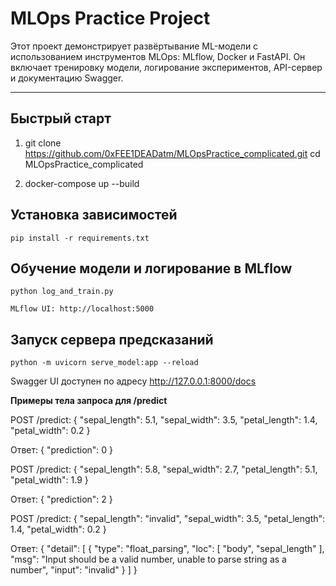 # MLOps Practice Project

Этот проект демонстрирует развёртывание ML-модели с использованием инструментов MLOps: MLflow, Docker и FastAPI. Он включает тренировку модели, логирование экспериментов, API-сервер и документацию Swagger.

---
## Быстрый старт

1.
   git clone https://github.com/0xFEE1DEADatm/MLOpsPractice_complicated.git
   cd MLOpsPractice_complicated

2. 
    docker-compose up --build

## Установка зависимостей
   
    pip install -r requirements.txt

## Обучение модели и логирование в MLflow
    python log_and_train.py

    MLflow UI: http://localhost:5000

## Запуск сервера предсказаний
    python -m uvicorn serve_model:app --reload
    
Swagger UI доступен по адресу http://127.0.0.1:8000/docs

**Примеры тела запроса для /predict**

POST /predict:
    {
    "sepal_length": 5.1,
    "sepal_width": 3.5,
    "petal_length": 1.4,
    "petal_width": 0.2
    }
    
Ответ:
    {
    "prediction": 0
    }


POST /predict:
    {
    "sepal_length": 5.8,
    "sepal_width": 2.7,
    "petal_length": 5.1,
    "petal_width": 1.9
    }
    
Ответ:
    {
    "prediction": 2
    }


POST /predict:
    {
    "sepal_length": "invalid",
    "sepal_width": 3.5,
    "petal_length": 1.4,
    "petal_width": 0.2
    }
    
Ответ:
    {
    "detail": [
        {
        "type": "float_parsing",
        "loc": [
            "body",
            "sepal_length"
        ],
        "msg": "Input should be a valid number, unable to parse string as a number",
        "input": "invalid"
        }
    ]
    }
